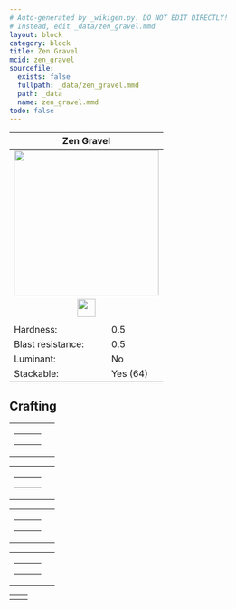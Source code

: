 ```yaml
---
# Auto-generated by _wikigen.py. DO NOT EDIT DIRECTLY!
# Instead, edit _data/zen_gravel.mmd
layout: block
category: block
title: Zen Gravel
mcid: zen_gravel
sourcefile:
  exists: false
  fullpath: _data/zen_gravel.mmd
  path: _data
  name: zen_gravel.mmd
todo: false
---
```


<table class="block-info"><thead><tr>
<th colspan=2>Zen Gravel</th>
</tr></thead><tbody>
<tr><td colspan=2 class="cell-image-big" style="text-align:center"><img onerror="this.src={{ "/img/missing_lg.png" | relative_url | jsonify | escape }}" src="/allotment/img/textures/allotment/zen_gravel.png" width="256" height="256" alt="" class="preview-icon"></td></tr>
<tr><td colspan=2 class="cell-image-small" style="text-align:center"><img onerror="this.src={{ "/img/missing.png" | relative_url | jsonify | escape }}" src="/allotment/img/inventory_textures/allotment/zen_gravel.png" width="32" height="32" alt="" class="inventory-icon"></td></tr>
<tr><td colspan=2 style="text-align:center"><span class="tool-info tool-shovel tool-level-0" title="Breaks faster with a Shovel"></span></td></tr>
<tr><td>Hardness:</td><td>0.5</td></tr>
<tr><td>Blast resistance:</td><td>0.5</td></tr>
<tr><td>Luminant:</td><td>No</td></tr>
<tr><td>Stackable:</td><td>Yes (64)</td></tr>
</tbody></table>

## Crafting

<table class="crafting-recipe crafting-shaped"><tbody><tr>
<td><table class="crafting-grid"><tbody>
<tr>
<td>
<span title="Sand" class="item item-minecraft:sand item-type-item" style="background-image:url(&quot;/allotment/img/inventory_textures/minecraft/sand.png&quot;)"></span>
</td>
<td>
<span title="Gravel" class="item item-minecraft:gravel item-type-item" style="background-image:url(&quot;/allotment/img/inventory_textures/minecraft/gravel.png&quot;)"></span>
</td>
<td>
<span class="item item-empty-space"></span>
</td>
</tr>
<tr>
<td>
<span title="Sand" class="item item-minecraft:sand item-type-item" style="background-image:url(&quot;/allotment/img/inventory_textures/minecraft/sand.png&quot;)"></span>
</td>
<td>
<span title="Gravel" class="item item-minecraft:gravel item-type-item" style="background-image:url(&quot;/allotment/img/inventory_textures/minecraft/gravel.png&quot;)"></span>
</td>
<td>
<span class="item item-empty-space"></span>
</td>
</tr>
<tr>
<td>
<span class="item item-empty-space"></span>
</td>
<td>
<span class="item item-empty-space"></span>
</td>
<td>
<span class="item item-empty-space"></span>
</td>
</tr>
</tbody></table></td>
<td class="result">
<div class="result-inner">
<div class="result-slot">
<span title="Zen Gravel" class="item item-allotment:zen_gravel" style="background-image:url(&quot;/allotment/img/inventory_textures/allotment/zen_gravel.png&quot;)"></span>
</div>
</div>
</td>
</tr></tbody></table><table class="crafting-recipe crafting-shaped"><tbody><tr>
<td><table class="crafting-grid"><tbody>
<tr>
<td>
<span title="Sand" class="item item-minecraft:sand item-type-item" style="background-image:url(&quot;/allotment/img/inventory_textures/minecraft/sand.png&quot;)"></span>
</td>
<td>
<span title="Sand" class="item item-minecraft:sand item-type-item" style="background-image:url(&quot;/allotment/img/inventory_textures/minecraft/sand.png&quot;)"></span>
</td>
<td>
<span class="item item-empty-space"></span>
</td>
</tr>
<tr>
<td>
<span title="Gravel" class="item item-minecraft:gravel item-type-item" style="background-image:url(&quot;/allotment/img/inventory_textures/minecraft/gravel.png&quot;)"></span>
</td>
<td>
<span title="Gravel" class="item item-minecraft:gravel item-type-item" style="background-image:url(&quot;/allotment/img/inventory_textures/minecraft/gravel.png&quot;)"></span>
</td>
<td>
<span class="item item-empty-space"></span>
</td>
</tr>
<tr>
<td>
<span class="item item-empty-space"></span>
</td>
<td>
<span class="item item-empty-space"></span>
</td>
<td>
<span class="item item-empty-space"></span>
</td>
</tr>
</tbody></table></td>
<td class="result">
<div class="result-inner">
<div class="result-slot">
<span title="Zen Gravel" class="item item-allotment:zen_gravel" style="background-image:url(&quot;/allotment/img/inventory_textures/allotment/zen_gravel.png&quot;)"></span>
</div>
</div>
</td>
</tr></tbody></table><table class="crafting-recipe crafting-shaped"><tbody><tr>
<td><table class="crafting-grid"><tbody>
<tr>
<td>
<span title="Gravel" class="item item-minecraft:gravel item-type-item" style="background-image:url(&quot;/allotment/img/inventory_textures/minecraft/gravel.png&quot;)"></span>
</td>
<td>
<span title="Gravel" class="item item-minecraft:gravel item-type-item" style="background-image:url(&quot;/allotment/img/inventory_textures/minecraft/gravel.png&quot;)"></span>
</td>
<td>
<span class="item item-empty-space"></span>
</td>
</tr>
<tr>
<td>
<span title="Sand" class="item item-minecraft:sand item-type-item" style="background-image:url(&quot;/allotment/img/inventory_textures/minecraft/sand.png&quot;)"></span>
</td>
<td>
<span title="Sand" class="item item-minecraft:sand item-type-item" style="background-image:url(&quot;/allotment/img/inventory_textures/minecraft/sand.png&quot;)"></span>
</td>
<td>
<span class="item item-empty-space"></span>
</td>
</tr>
<tr>
<td>
<span class="item item-empty-space"></span>
</td>
<td>
<span class="item item-empty-space"></span>
</td>
<td>
<span class="item item-empty-space"></span>
</td>
</tr>
</tbody></table></td>
<td class="result">
<div class="result-inner">
<div class="result-slot">
<span title="Zen Gravel" class="item item-allotment:zen_gravel" style="background-image:url(&quot;/allotment/img/inventory_textures/allotment/zen_gravel.png&quot;)"></span>
</div>
</div>
</td>
</tr></tbody></table><table class="crafting-recipe crafting-shaped"><tbody><tr>
<td><table class="crafting-grid"><tbody>
<tr>
<td>
<span title="Sand" class="item item-minecraft:sand item-type-item" style="background-image:url(&quot;/allotment/img/inventory_textures/minecraft/sand.png&quot;)"></span>
</td>
<td>
<span title="Gravel" class="item item-minecraft:gravel item-type-item" style="background-image:url(&quot;/allotment/img/inventory_textures/minecraft/gravel.png&quot;)"></span>
</td>
<td>
<span class="item item-empty-space"></span>
</td>
</tr>
<tr>
<td>
<span title="Gravel" class="item item-minecraft:gravel item-type-item" style="background-image:url(&quot;/allotment/img/inventory_textures/minecraft/gravel.png&quot;)"></span>
</td>
<td>
<span title="Sand" class="item item-minecraft:sand item-type-item" style="background-image:url(&quot;/allotment/img/inventory_textures/minecraft/sand.png&quot;)"></span>
</td>
<td>
<span class="item item-empty-space"></span>
</td>
</tr>
<tr>
<td>
<span class="item item-empty-space"></span>
</td>
<td>
<span class="item item-empty-space"></span>
</td>
<td>
<span class="item item-empty-space"></span>
</td>
</tr>
</tbody></table></td>
<td class="result">
<div class="result-inner">
<div class="result-slot">
<span title="Zen Gravel" class="item item-allotment:zen_gravel" style="background-image:url(&quot;/allotment/img/inventory_textures/allotment/zen_gravel.png&quot;)"></span>
</div>
</div>
</td>
</tr></tbody></table><table class="crafting-recipe crafting-shapeless"><tbody><tr>
<td><div class="crafting-ingredients">
<div class="crafting-ingredient">
<span title="Zen Gravel (End)" class="item item-allotment:zen_gravel_end item-type-item" style="background-image:url(&quot;/allotment/img/inventory_textures/allotment/zen_gravel_end.png&quot;)"></span>
</div>
</div></td>
<td class="result">
<div class="result-inner">
<div class="result-slot">
<span title="Zen Gravel" class="item item-allotment:zen_gravel" style="background-image:url(&quot;/allotment/img/inventory_textures/allotment/zen_gravel.png&quot;)"></span>
</div>
</div>
</td>
</tr></tbody></table>